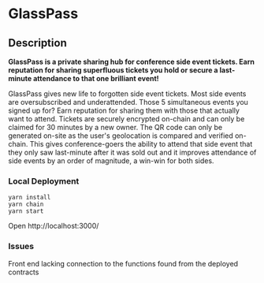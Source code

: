 # GlassPass

## Description
<b>GlassPass is a private sharing hub for conference side event tickets. Earn reputation for sharing superfluous tickets you hold or secure a last-minute attendance to that one brilliant event!</b>

GlassPass gives new life to forgotten side event tickets. Most side events are oversubscribed and underattended. Those 5 simultaneous events you signed up for? Earn reputation for sharing them with those that actually want to attend. Tickets are securely encrypted on-chain and can only be claimed for 30 minutes by a new owner. The QR code can only be generated on-site as the user's geolocation is compared and verified on-chain. This gives conference-goers the ability to attend that side event that they only saw last-minute after it was sold out and it improves attendance of side events by an order of magnitude, a win-win for both sides.

### Local Deployment 
```
yarn install
yarn chain
yarn start
```
Open http://localhost:3000/

### Issues 
Front end lacking connection to the functions found from the deployed contracts

